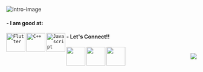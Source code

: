 <!-- ### Hi there 👋-->

![intro-image](https://github.com/jainayu/jainayu/blob/master/images/intro.jpeg)

#### - I am good at:
<code><img align="left" width="50px" src="https://img.icons8.com/color/2x/flutter.png" title="Flutter" /></code>
<code><img align="left" width="50px" src="https://img.icons8.com/color/2x/c-plus-plus-logo.png" title="C++"/></code>
<code><img align="left" width="50px" src="https://img.icons8.com/color/2x/javascript.png" title="Javascript"/></code>

#### - Let's Connect!!
<a href="https://www.linkedin.com/in/ayush-jain-2401/">
  <img align="left" width="50px" src="https://img.icons8.com/plasticine/2x/linkedin.png" />
</a>
<a href="https://www.facebook.com/aayushjain.smart/">
  <img align="left" width="50px" src="https://img.icons8.com/plasticine/2x/facebook-new.png" />
</a>
<a href = "mailto: ayujain.728@gmail.com">
  <img align="left" width="50px" src="https://img.icons8.com/plasticine/2x/gmail.png" />
</a>
<br>
<img align="right" src="https://rushter.com/counter.svg">

<!--
**jainayu/jainayu** is a ✨ _special_ ✨ repository because its `README.md` (this file) appears on your GitHub profile.

Here are some ideas to get you started:

- 🔭 I’m currently working on ...
- 🌱 I’m currently learning ...
- 👯 I’m looking to collaborate on ...
- 🤔 I’m looking for help with ...
- 💬 Ask me about ...
- 😄 Pronouns: ...
- ⚡ Fun fact: ...
-->



